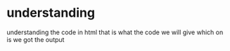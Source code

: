 # understanding
understanding the code in html that is what the code we will give which on is we got the output
